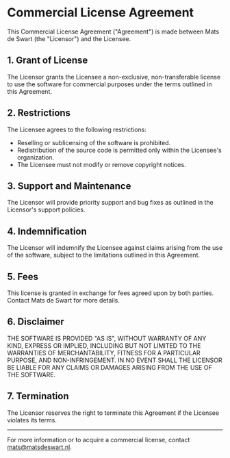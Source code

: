 # Commercial License Agreement

This Commercial License Agreement ("Agreement") is made between Mats de Swart (the "Licensor") and the Licensee.

## **1. Grant of License**

The Licensor grants the Licensee a non-exclusive, non-transferable license to use the software for commercial purposes under the terms outlined in this Agreement.

## **2. Restrictions**

The Licensee agrees to the following restrictions:
- Reselling or sublicensing of the software is prohibited.
- Redistribution of the source code is permitted only within the Licensee's organization.
- The Licensee must not modify or remove copyright notices.

## **3. Support and Maintenance**

The Licensor will provide priority support and bug fixes as outlined in the Licensor's support policies.

## **4. Indemnification**

The Licensor will indemnify the Licensee against claims arising from the use of the software, subject to the limitations outlined in this Agreement.

## **5. Fees**

This license is granted in exchange for fees agreed upon by both parties. Contact Mats de Swart for more details.

## **6. Disclaimer**

THE SOFTWARE IS PROVIDED "AS IS", WITHOUT WARRANTY OF ANY KIND, EXPRESS OR IMPLIED, INCLUDING BUT NOT LIMITED TO THE WARRANTIES OF MERCHANTABILITY, FITNESS FOR A PARTICULAR PURPOSE, AND NON-INFRINGEMENT. IN NO EVENT SHALL THE LICENSOR BE LIABLE FOR ANY CLAIMS OR DAMAGES ARISING FROM THE USE OF THE SOFTWARE.

## **7. Termination**

The Licensor reserves the right to terminate this Agreement if the Licensee violates its terms.

---

For more information or to acquire a commercial license, contact mats@matsdeswart.nl.
